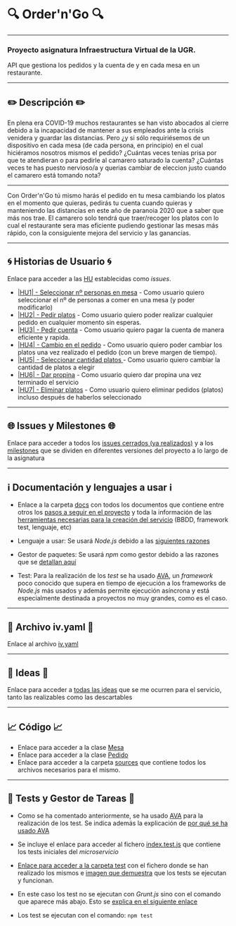 # :mag: Order'n'Go :mag:
---
### Proyecto asignatura Infraestructura Virtual de la UGR.

API que gestiona los pedidos y la cuenta de y en cada mesa en un restaurante.

***

## :pencil2: Descripción :pencil2:

En plena era COVID-19 muchos restaurantes se han visto abocados al cierre debido a la incapacidad de mantener a sus empleados ante la crisis venidera y guardar las distancias.
Pero ¿y si sólo requiriésemos de un dispositivo en cada mesa (de cada persona, en principio) en el cual hiciéramos nosotros mismos el pedido?
¿Cuántas veces tenias prisa por que te atendieran o para pedirle al camarero saturado la cuenta?
¿Cuántas veces te has puesto nervioso/a y querias cambiar de eleccion justo cuando el camarero está tomando nota?

---

Con Order'n'Go tú mismo harás el pedido en tu mesa cambiando los platos en el momento que quieras, pedirás tu cuenta cuando quieras y manteniendo las distancias en este año de paranoia 2020 que a saber que más nos trae. El camarero solo tendrá que traer/recoger los platos con lo cual el restaurante sera mas eficiente pudiendo gestionar las mesas más rápido, con la consiguiente mejora del servicio y las ganancias.

---


## :cyclone: Historias de Usuario :cyclone:

Enlace para acceder a las [HU](https://github.com/LCinder/Order-n-Go/issues) establecidas como *issues*.
- [|HU1| - Seleccionar nº personas en mesa](https://github.com/LCinder/Order-n-Go/issues/1) - Como usuario quiero seleccionar el nº de personas a comer en una mesa (y poder modificarlo)
- [|HU2| - Pedir platos](https://github.com/LCinder/Order-n-Go/issues/2) - Como usuario quiero poder realizar cualquier pedido en cualquier momento sin esperas.
- [|HU3| - Pedir cuenta](https://github.com/LCinder/Order-n-Go/issues/3) - Como usuario quiero pagar la cuenta de manera eficiente y rapida.
- [|HU4| - Cambio en el pedido](https://github.com/LCinder/Order-n-Go/issues/4) - Como usuario quiero poder cambiar los platos una vez realizado el pedido (con un breve margen de tiempo).
- [|HU5| - Seleccionar cantidad platos ](https://github.com/LCinder/Order-n-Go/issues/26) - Como usuario quiero cambiar la cantidad de platos a elegir
- [|HU6| - Dar propina](https://github.com/LCinder/Order-n-Go/issues/27) - Como usuario quiero dar propina una vez terminado el servicio
- [|HU7| - Eliminar platos](https://github.com/LCinder/Order-n-Go/issues/28) - Como usuario quiero eliminar pedidos (platos) incluso después de haberlos seleccionado

---

## :globe_with_meridians: Issues y Milestones :globe_with_meridians:

Enlace para acceder a todos los [issues cerrados (ya realizados)](https://github.com/LCinder/Order-n-Go/issues?q=is%3Aissue+is%3Aclosed) y a los [milestones](https://github.com/LCinder/Order-n-Go/milestones) que se dividen en diferentes versiones del proyecto a lo largo de la asignatura

---

## :information_source: Documentación y lenguajes a usar :information_source:

- Enlace a la carpeta [docs](https://github.com/LCinder/Order-n-Go/tree/master/docs) con todos los documentos que contiene entre otros los [pasos a seguir en el proyecto](https://github.com/LCinder/Order-n-Go/blob/master/docs/stepsProyecto.md) y toda la información de las [herramientas necesarias para la creación del servicio](https://github.com/LCinder/Order-n-Go/blob/master/docs/elaboracionProyecto.md) (BBDD, framework test, lenguaje, etc)

- Lenguaje a usar: Se usará *Node.js* debido a las [siguientes razones](https://github.com/LCinder/Order-n-Go/blob/master/docs/herramientas/nodejs.md)
- Gestor de paquetes: Se usará *npm* como gestor debido a las razones que se [detallan aquí](https://github.com/LCinder/Order-n-Go/blob/master/docs/herramientas/npm.md)
- Test: Para la realización de los *test* se ha usado [AVA](https://github.com/avajs/ava), un *framework* poco conocido que supera en tiempo de ejecución a los frameworks de *Node.js* más usados y además permite ejecución asíncrona y está especialmente destinada a proyectos no muy grandes, como es el caso.



---


## :triangular_flag_on_post: Archivo iv.yaml :triangular_flag_on_post:

Enlace al archivo [iv.yaml](https://github.com/LCinder/Order-n-Go/blob/master/iv.yaml)

---

## :thought_balloon: Ideas :thought_balloon:
Enlace para acceder a [todas las ideas](https://github.com/LCinder/Order-n-Go/blob/master/docs/ideas.md) que se me ocurren para el servicio, tanto las realizables como las descartables

---

## :chart_with_upwards_trend: Código :chart_with_upwards_trend:
- Enlace para acceder a la clase  [Mesa](https://github.com/LCinder/Order-n-Go/blob/master/src/mesa.js) 
- Enlace para acceder a la clase  [Pedido](https://github.com/LCinder/Order-n-Go/blob/master/src/pedido.js) 
- Enlace para acceder a la carpeta [sources](https://github.com/LCinder/Order-n-Go/tree/master/src) que contiene todos los archivos necesarios para el mismo.

---

## :hammer: Tests y Gestor de Tareas :hammer:

- Como se ha comentado anteriormente, se ha usado [AVA](https://github.com/avajs/ava) para la realización de los test. Se indica además la explicación de [por qué se ha usado AVA](https://github.com/LCinder/Order-n-Go/blob/master/docs/herramientas/avatest.md)

- Se incluye el enlace para acceder al fichero [index.test.js](https://github.com/LCinder/Order-Go/tree/master/tests/index.test.js) que contiene los tests iniciales del *microservicio*
- [Enlace para acceder a la carpeta test](https://github.com/LCinder/Order-n-Go/tree/master/tests) con el fichero  donde se han realizado los mismos e [imagen que demuestra](https://github.com/LCinder/Order-n-Go/blob/master/docs/img/tests1.PNG) que los tests se ejecutan y funcionan.

- En este caso los test no se ejecutan con *Grunt.js* sino con el comando que aparece más abajo. Esto se [explica en el siguiente enlace](https://github.com/LCinder/Order-n-Go/blob/master/docs/herramientas/gestorTareas.md)

- Los test se ejecutan con el comando:
`npm test`






